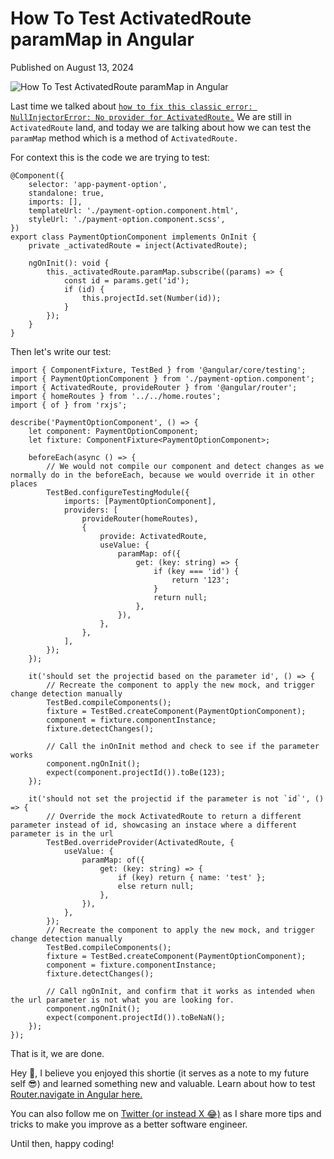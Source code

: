 # How To Test ActivatedRoute paramMap in Angular

Published on August 13, 2024

![How To Test ActivatedRoute paramMap in Angular](https://cdn.sanity.io/images/ok7qsbpm/production/ac59735d8902729d518ecb06b962f8f9cb0bdb24-1692x1026.jpg?q=75&fit=clip&auto=format&fm=webp)

Last time we talked about [`how to fix this classic error: NullInjectorError: No provider for ActivatedRoute.`](https://konadu.devhow-to-fix-no-provider-for-activated-route-in-angular-testing) We are still in `ActivatedRoute` land, and today we are talking about how we can test the `paramMap` method which is a method of `ActivatedRoute.`

For context this is the code we are trying to test:

```undefined
@Component({
	selector: 'app-payment-option',
	standalone: true,
	imports: [],
	templateUrl: './payment-option.component.html',
	styleUrl: './payment-option.component.scss',
})
export class PaymentOptionComponent implements OnInit {
	private _activatedRoute = inject(ActivatedRoute);
  
	ngOnInit(): void {
		this._activatedRoute.paramMap.subscribe((params) => {
			const id = params.get('id');
			if (id) {
				this.projectId.set(Number(id));
			}
		});
	}
}

```

Then let's write our test:

```undefined
import { ComponentFixture, TestBed } from '@angular/core/testing';
import { PaymentOptionComponent } from './payment-option.component';
import { ActivatedRoute, provideRouter } from '@angular/router';
import { homeRoutes } from '../../home.routes';
import { of } from 'rxjs';

describe('PaymentOptionComponent', () => {
	let component: PaymentOptionComponent;
	let fixture: ComponentFixture<PaymentOptionComponent>;

	beforeEach(async () => {
		// We would not compile our component and detect changes as we normally do in the beforeEach, because we would override it in other places
		TestBed.configureTestingModule({
			imports: [PaymentOptionComponent],
			providers: [
				provideRouter(homeRoutes),
				{
					provide: ActivatedRoute,
					useValue: {
						paramMap: of({
							get: (key: string) => {
								if (key === 'id') {
									return '123';
								}
								return null;
							},
						}),
					},
				},
			],
		});
	});

	it('should set the projectid based on the parameter id', () => {
		// Recreate the component to apply the new mock, and trigger change detection manually
		TestBed.compileComponents();
		fixture = TestBed.createComponent(PaymentOptionComponent);
		component = fixture.componentInstance;
		fixture.detectChanges();

        // Call the inOnInit method and check to see if the parameter works
		component.ngOnInit();
		expect(component.projectId()).toBe(123);
	});

	it('should not set the projectid if the parameter is not `id`', () => {
		// Override the mock ActivatedRoute to return a different parameter instead of id, showcasing an instace where a different parameter is in the url
		TestBed.overrideProvider(ActivatedRoute, {
			useValue: {
				paramMap: of({
					get: (key: string) => {
						if (key) return { name: 'test' };
						else return null;
					},
				}),
			},
		});
		// Recreate the component to apply the new mock, and trigger change detection manually
		TestBed.compileComponents();
		fixture = TestBed.createComponent(PaymentOptionComponent);
		component = fixture.componentInstance;
		fixture.detectChanges();

        // Call ngOnInit, and confirm that it works as intended when the url parameter is not what you are looking for.
		component.ngOnInit();
		expect(component.projectId()).toBeNaN();
	});
});

```

That is it, we are done.

Hey 👋, I believe you enjoyed this shortie (it serves as a note to my future self 😎) and learned something new and valuable. Learn about how to test [Router.navigate in Angular here.](https://konadu.devhow-to-test-router-navigate-in-angular)

You can also follow me on [Twitter (or instead X 😂)](https://twitter.com/akuoko_konadu) as I share more tips and tricks to make you improve as a better software engineer.

Until then, happy coding!